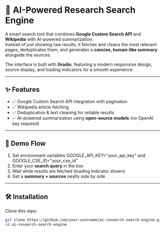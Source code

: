 # 🔎 AI-Powered Research Search Engine

A smart search tool that combines **Google Custom Search API** and **Wikipedia** with AI-powered summarization.  
Instead of just showing raw results, it fetches and cleans the most relevant pages, deduplicates them, and generates a **concise, human-like summary** alongside the sources.  

The interface is built with **Gradio**, featuring a modern responsive design, source display, and loading indicators for a smooth experience.  

---

## ✨ Features
- ✅ Google Custom Search API integration with pagination  
- ✅ Wikipedia article fetching  
- ✅ Deduplication & text cleaning for reliable results  
- ✅ AI-powered summarization using **open-source models** (no OpenAI key required)  

---

## 🚀 Demo Flow
1. Set environment variables GOOGLE_API_KEY="your_api_key" and GOOGLE_CSE_ID="your_cse_id"
2. Enter your **search query** in the box  
3. Wait while results are fetched (loading indicator shown)  
4. Get a **summary + sources** neatly side by side  

---

## 🛠️ Installation

Clone this repo:
```bash
git clone https://github.com/your-username/ai-research-search-engine.git
cd ai-research-search-engine


